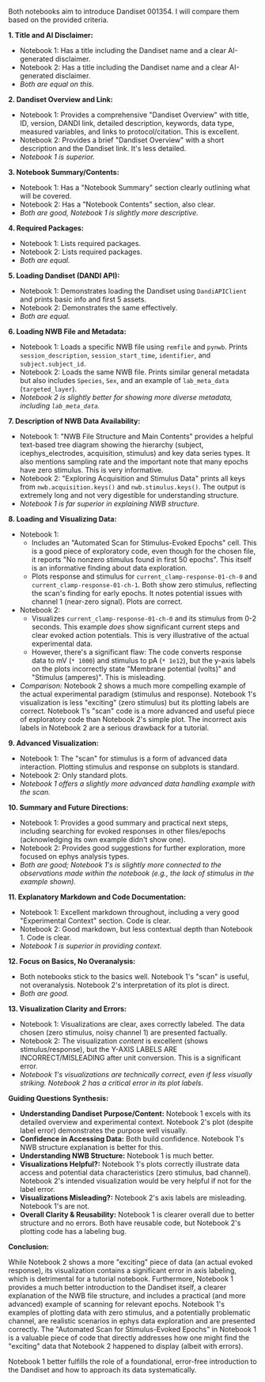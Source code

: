 Both notebooks aim to introduce Dandiset 001354. I will compare them based on the provided criteria.

**1. Title and AI Disclaimer:**
*   Notebook 1: Has a title including the Dandiset name and a clear AI-generated disclaimer.
*   Notebook 2: Has a title including the Dandiset name and a clear AI-generated disclaimer.
*   *Both are equal on this.*

**2. Dandiset Overview and Link:**
*   Notebook 1: Provides a comprehensive "Dandiset Overview" with title, ID, version, DANDI link, detailed description, keywords, data type, measured variables, and links to protocol/citation. This is excellent.
*   Notebook 2: Provides a brief "Dandiset Overview" with a short description and the Dandiset link. It's less detailed.
*   *Notebook 1 is superior.*

**3. Notebook Summary/Contents:**
*   Notebook 1: Has a "Notebook Summary" section clearly outlining what will be covered.
*   Notebook 2: Has a "Notebook Contents" section, also clear.
*   *Both are good, Notebook 1 is slightly more descriptive.*

**4. Required Packages:**
*   Notebook 1: Lists required packages.
*   Notebook 2: Lists required packages.
*   *Both are equal.*

**5. Loading Dandiset (DANDI API):**
*   Notebook 1: Demonstrates loading the Dandiset using `DandiAPIClient` and prints basic info and first 5 assets.
*   Notebook 2: Demonstrates the same effectively.
*   *Both are equal.*

**6. Loading NWB File and Metadata:**
*   Notebook 1: Loads a specific NWB file using `remfile` and `pynwb`. Prints `session_description`, `session_start_time`, `identifier`, and `subject.subject_id`.
*   Notebook 2: Loads the same NWB file. Prints similar general metadata but also includes `Species`, `Sex`, and an example of `lab_meta_data` (`targeted_layer`).
*   *Notebook 2 is slightly better for showing more diverse metadata, including `lab_meta_data`.*

**7. Description of NWB Data Availability:**
*   Notebook 1: "NWB File Structure and Main Contents" provides a helpful text-based tree diagram showing the hierarchy (subject, icephys_electrodes, acquisition, stimulus) and key data series types. It also mentions sampling rate and the important note that many epochs have zero stimulus. This is very informative.
*   Notebook 2: "Exploring Acquisition and Stimulus Data" prints all keys from `nwb.acquisition.keys()` and `nwb.stimulus.keys()`. The output is extremely long and not very digestible for understanding structure.
*   *Notebook 1 is far superior in explaining NWB structure.*

**8. Loading and Visualizing Data:**
*   Notebook 1:
    *   Includes an "Automated Scan for Stimulus-Evoked Epochs" cell. This is a good piece of exploratory code, even though for the chosen file, it reports "No nonzero stimulus found in first 50 epochs". This itself is an informative finding about data exploration.
    *   Plots response and stimulus for `current_clamp-response-01-ch-0` and `current_clamp-response-01-ch-1`. Both show zero stimulus, reflecting the scan's finding for early epochs. It notes potential issues with channel 1 (near-zero signal). Plots are correct.
*   Notebook 2:
    *   Visualizes `current_clamp-response-01-ch-0` and its stimulus from 0-2 seconds. This example *does* show significant current steps and clear evoked action potentials. This is very illustrative of the actual experimental data.
    *   However, there's a significant flaw: The code converts response data to mV (`* 1000`) and stimulus to pA (`* 1e12`), but the y-axis labels on the plots incorrectly state "Membrane potential (volts)" and "Stimulus (amperes)". This is misleading.
*   *Comparison:* Notebook 2 shows a much more compelling example of the actual experimental paradigm (stimulus and response). Notebook 1's visualization is less "exciting" (zero stimulus) but its plotting labels are correct. Notebook 1's "scan" code is a more advanced and useful piece of exploratory code than Notebook 2's simple plot. The incorrect axis labels in Notebook 2 are a serious drawback for a tutorial.

**9. Advanced Visualization:**
*   Notebook 1: The "scan" for stimulus is a form of advanced data interaction. Plotting stimulus and response on subplots is standard.
*   Notebook 2: Only standard plots.
*   *Notebook 1 offers a slightly more advanced data handling example with the scan.*

**10. Summary and Future Directions:**
*   Notebook 1: Provides a good summary and practical next steps, including searching for evoked responses in other files/epochs (acknowledging its own example didn't show one).
*   Notebook 2: Provides good suggestions for further exploration, more focused on ephys analysis types.
*   *Both are good; Notebook 1's is slightly more connected to the observations made within the notebook (e.g., the lack of stimulus in the example shown).*

**11. Explanatory Markdown and Code Documentation:**
*   Notebook 1: Excellent markdown throughout, including a very good "Experimental Context" section. Code is clear.
*   Notebook 2: Good markdown, but less contextual depth than Notebook 1. Code is clear.
*   *Notebook 1 is superior in providing context.*

**12. Focus on Basics, No Overanalysis:**
*   Both notebooks stick to the basics well. Notebook 1's "scan" is useful, not overanalysis. Notebook 2's interpretation of its plot is direct.
*   *Both are good.*

**13. Visualization Clarity and Errors:**
*   Notebook 1: Visualizations are clear, axes correctly labeled. The data chosen (zero stimulus, noisy channel 1) are presented factually.
*   Notebook 2: The visualization *content* is excellent (shows stimulus/response), but the Y-AXIS LABELS ARE INCORRECT/MISLEADING after unit conversion. This is a significant error.
*   *Notebook 1's visualizations are technically correct, even if less visually striking. Notebook 2 has a critical error in its plot labels.*

**Guiding Questions Synthesis:**

*   **Understanding Dandiset Purpose/Content:** Notebook 1 excels with its detailed overview and experimental context. Notebook 2's plot (despite label error) demonstrates the purpose well visually.
*   **Confidence in Accessing Data:** Both build confidence. Notebook 1's NWB structure explanation is better for this.
*   **Understanding NWB Structure:** Notebook 1 is much better.
*   **Visualizations Helpful?:** Notebook 1's plots correctly illustrate data access and potential data characteristics (zero stimulus, bad channel). Notebook 2's intended visualization would be very helpful if not for the label error.
*   **Visualizations Misleading?:** Notebook 2's axis labels are misleading. Notebook 1's are not.
*   **Overall Clarity & Reusability:** Notebook 1 is clearer overall due to better structure and no errors. Both have reusable code, but Notebook 2's plotting code has a labeling bug.

**Conclusion:**

While Notebook 2 shows a more "exciting" piece of data (an actual evoked response), its visualization contains a significant error in axis labeling, which is detrimental for a tutorial notebook. Furthermore, Notebook 1 provides a much better introduction to the Dandiset itself, a clearer explanation of the NWB file structure, and includes a practical (and more advanced) example of scanning for relevant epochs. Notebook 1's examples of plotting data with zero stimulus, and a potentially problematic channel, are realistic scenarios in ephys data exploration and are presented correctly. The "Automated Scan for Stimulus-Evoked Epochs" in Notebook 1 is a valuable piece of code that directly addresses how one might find the "exciting" data that Notebook 2 happened to display (albeit with errors).

Notebook 1 better fulfills the role of a foundational, error-free introduction to the Dandiset and how to approach its data systematically.
